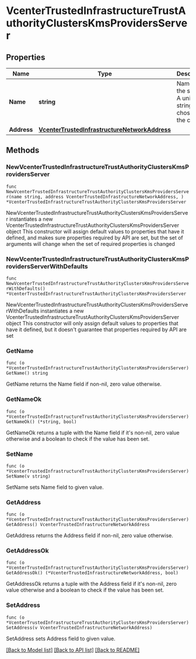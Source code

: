 # VcenterTrustedInfrastructureTrustAuthorityClustersKmsProvidersServer

## Properties

Name | Type | Description | Notes
------------ | ------------- | ------------- | -------------
**Name** | **string** | Name of the server.   A unique string chosen by the client.  | 
**Address** | [**VcenterTrustedInfrastructureNetworkAddress**](VcenterTrustedInfrastructureNetworkAddress.md) |  | 

## Methods

### NewVcenterTrustedInfrastructureTrustAuthorityClustersKmsProvidersServer

`func NewVcenterTrustedInfrastructureTrustAuthorityClustersKmsProvidersServer(name string, address VcenterTrustedInfrastructureNetworkAddress, ) *VcenterTrustedInfrastructureTrustAuthorityClustersKmsProvidersServer`

NewVcenterTrustedInfrastructureTrustAuthorityClustersKmsProvidersServer instantiates a new VcenterTrustedInfrastructureTrustAuthorityClustersKmsProvidersServer object
This constructor will assign default values to properties that have it defined,
and makes sure properties required by API are set, but the set of arguments
will change when the set of required properties is changed

### NewVcenterTrustedInfrastructureTrustAuthorityClustersKmsProvidersServerWithDefaults

`func NewVcenterTrustedInfrastructureTrustAuthorityClustersKmsProvidersServerWithDefaults() *VcenterTrustedInfrastructureTrustAuthorityClustersKmsProvidersServer`

NewVcenterTrustedInfrastructureTrustAuthorityClustersKmsProvidersServerWithDefaults instantiates a new VcenterTrustedInfrastructureTrustAuthorityClustersKmsProvidersServer object
This constructor will only assign default values to properties that have it defined,
but it doesn't guarantee that properties required by API are set

### GetName

`func (o *VcenterTrustedInfrastructureTrustAuthorityClustersKmsProvidersServer) GetName() string`

GetName returns the Name field if non-nil, zero value otherwise.

### GetNameOk

`func (o *VcenterTrustedInfrastructureTrustAuthorityClustersKmsProvidersServer) GetNameOk() (*string, bool)`

GetNameOk returns a tuple with the Name field if it's non-nil, zero value otherwise
and a boolean to check if the value has been set.

### SetName

`func (o *VcenterTrustedInfrastructureTrustAuthorityClustersKmsProvidersServer) SetName(v string)`

SetName sets Name field to given value.


### GetAddress

`func (o *VcenterTrustedInfrastructureTrustAuthorityClustersKmsProvidersServer) GetAddress() VcenterTrustedInfrastructureNetworkAddress`

GetAddress returns the Address field if non-nil, zero value otherwise.

### GetAddressOk

`func (o *VcenterTrustedInfrastructureTrustAuthorityClustersKmsProvidersServer) GetAddressOk() (*VcenterTrustedInfrastructureNetworkAddress, bool)`

GetAddressOk returns a tuple with the Address field if it's non-nil, zero value otherwise
and a boolean to check if the value has been set.

### SetAddress

`func (o *VcenterTrustedInfrastructureTrustAuthorityClustersKmsProvidersServer) SetAddress(v VcenterTrustedInfrastructureNetworkAddress)`

SetAddress sets Address field to given value.



[[Back to Model list]](../README.md#documentation-for-models) [[Back to API list]](../README.md#documentation-for-api-endpoints) [[Back to README]](../README.md)


